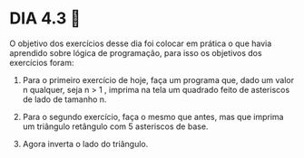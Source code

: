 # DIA 4.3 :rocket:

O objetivo dos exercícios desse dia foi colocar em prática o que havia aprendido sobre lógica de programação, para isso os objetivos dos exercícios foram: 

1. Para o primeiro exercício de hoje, faça um programa que, dado um valor n qualquer, seja n > 1 , imprima na tela um quadrado feito de asteriscos de lado de tamanho n.

2. Para o segundo exercício, faça o mesmo que antes, mas que imprima um triângulo retângulo com 5 asteriscos de base.

3. Agora inverta o lado do triângulo.
